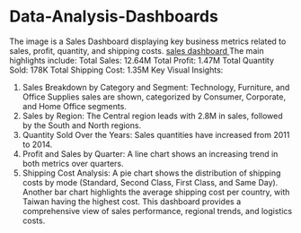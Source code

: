 # Data-Analysis-Dashboards
The image is a Sales Dashboard displaying key business metrics related to sales, profit, quantity, and shipping costs.
<a href="https://github.com/Aggarwalbhavya48/Data-Analysis-Dashboards/blob/main/sales.png"> sales dashboard </a>
The main highlights include:
Total Sales: 12.64M
Total Profit: 1.47M
Total Quantity Sold: 178K
Total Shipping Cost: 1.35M
Key Visual Insights:
1. Sales Breakdown by Category and Segment: Technology, Furniture, and Office Supplies sales are shown, categorized by Consumer, Corporate, and Home Office segments.
2. Sales by Region: The Central region leads with 2.8M in sales, followed by the South and North regions.
3. Quantity Sold Over the Years: Sales quantities have increased from 2011 to 2014.
4. Profit and Sales by Quarter: A line chart shows an increasing trend in both metrics over quarters.
5. Shipping Cost Analysis: A pie chart shows the distribution of shipping costs by mode (Standard, Second Class, First Class, and Same Day). Another bar chart highlights the average shipping cost per country, with Taiwan having the highest cost.
This dashboard provides a comprehensive view of sales performance, regional trends, and logistics costs.
